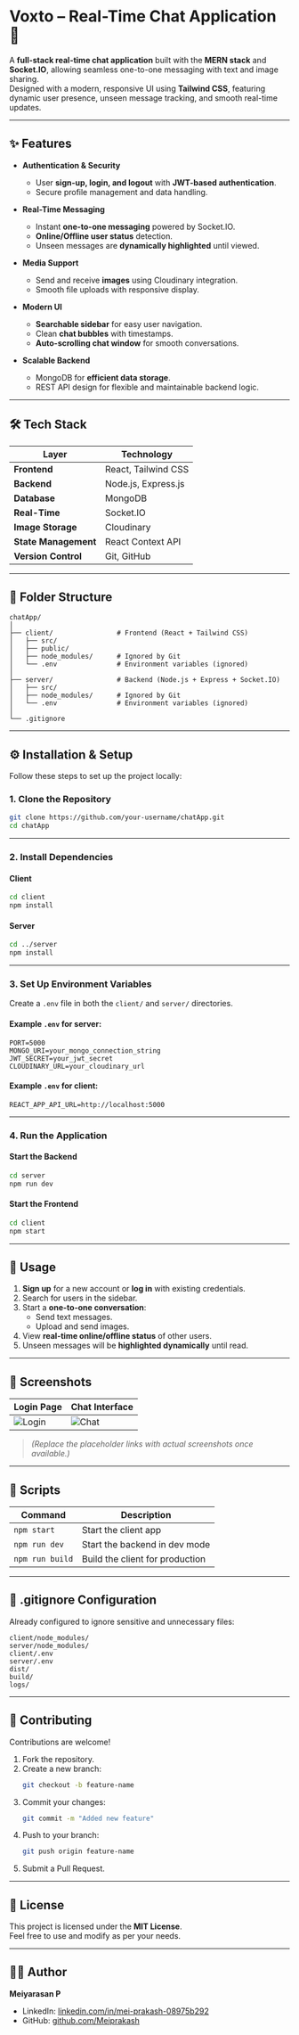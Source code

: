 
# Voxto – Real-Time Chat Application 💬

A **full-stack real-time chat application** built with the **MERN stack** and **Socket.IO**, allowing seamless one-to-one messaging with text and image sharing.  
Designed with a modern, responsive UI using **Tailwind CSS**, featuring dynamic user presence, unseen message tracking, and smooth real-time updates.

---

## ✨ Features

- **Authentication & Security**
  - User **sign-up, login, and logout** with **JWT-based authentication**.
  - Secure profile management and data handling.

- **Real-Time Messaging**
  - Instant **one-to-one messaging** powered by Socket.IO.
  - **Online/Offline user status** detection.
  - Unseen messages are **dynamically highlighted** until viewed.

- **Media Support**
  - Send and receive **images** using Cloudinary integration.
  - Smooth file uploads with responsive display.

- **Modern UI**
  - **Searchable sidebar** for easy user navigation.
  - Clean **chat bubbles** with timestamps.
  - **Auto-scrolling chat window** for smooth conversations.

- **Scalable Backend**
  - MongoDB for **efficient data storage**.
  - REST API design for flexible and maintainable backend logic.

---

## 🛠 Tech Stack

| Layer          | Technology                     |
|----------------|--------------------------------|
| **Frontend**   | React, Tailwind CSS            |
| **Backend**    | Node.js, Express.js            |
| **Database**   | MongoDB                         |
| **Real-Time**  | Socket.IO                       |
| **Image Storage** | Cloudinary                  |
| **State Management** | React Context API        |
| **Version Control** | Git, GitHub                |

---

## 📂 Folder Structure

```
chatApp/
│
├── client/                # Frontend (React + Tailwind CSS)
│   ├── src/
│   ├── public/
│   ├── node_modules/      # Ignored by Git
│   └── .env               # Environment variables (ignored)
│
├── server/                # Backend (Node.js + Express + Socket.IO)
│   ├── src/
│   ├── node_modules/      # Ignored by Git
│   └── .env               # Environment variables (ignored)
│
└── .gitignore
```

---

## ⚙️ Installation & Setup

Follow these steps to set up the project locally:

### 1. Clone the Repository
```bash
git clone https://github.com/your-username/chatApp.git
cd chatApp
```

---

### 2. Install Dependencies

#### Client
```bash
cd client
npm install
```

#### Server
```bash
cd ../server
npm install
```

---

### 3. Set Up Environment Variables

Create a `.env` file in both the `client/` and `server/` directories.

#### Example `.env` for server:
```
PORT=5000
MONGO_URI=your_mongo_connection_string
JWT_SECRET=your_jwt_secret
CLOUDINARY_URL=your_cloudinary_url
```

#### Example `.env` for client:
```
REACT_APP_API_URL=http://localhost:5000
```

---

### 4. Run the Application

#### Start the Backend
```bash
cd server
npm run dev
```

#### Start the Frontend
```bash
cd client
npm start
```

---

## 🚀 Usage

1. **Sign up** for a new account or **log in** with existing credentials.  
2. Search for users in the sidebar.  
3. Start a **one-to-one conversation**:
   - Send text messages.
   - Upload and send images.
4. View **real-time online/offline status** of other users.
5. Unseen messages will be **highlighted dynamically** until read.

---

## 📸 Screenshots

| **Login Page** | **Chat Interface** |
|----------------|--------------------|
| ![Login](https://via.placeholder.com/300x200.png?text=Login+Page) | ![Chat](https://via.placeholder.com/300x200.png?text=Chat+Interface) |

> *(Replace the placeholder links with actual screenshots once available.)*

---

## 📝 Scripts

| Command             | Description                      |
|---------------------|----------------------------------|
| `npm start`         | Start the client app             |
| `npm run dev`       | Start the backend in dev mode    |
| `npm run build`     | Build the client for production  |

---

## 🔐 .gitignore Configuration

Already configured to ignore sensitive and unnecessary files:
```
client/node_modules/
server/node_modules/
client/.env
server/.env
dist/
build/
logs/
```

---

## 🤝 Contributing

Contributions are welcome!  
1. Fork the repository.  
2. Create a new branch:  
   ```bash
   git checkout -b feature-name
   ```
3. Commit your changes:  
   ```bash
   git commit -m "Added new feature"
   ```
4. Push to your branch:  
   ```bash
   git push origin feature-name
   ```
5. Submit a Pull Request.

---

## 📜 License

This project is licensed under the **MIT License**.  
Feel free to use and modify as per your needs.

---

## 👨‍💻 Author

**Meiyarasan P**  
- LinkedIn: [linkedin.com/in/mei-prakash-08975b292](https://linkedin.com/in/mei-prakash-08975b292)  
- GitHub: [github.com/Meiprakash](https://github.com/Meiprakash)

